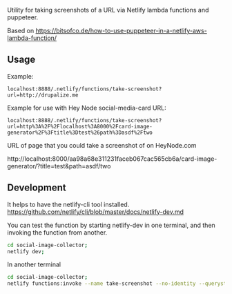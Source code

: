 Utility for taking screenshots of a URL via Netlify lambda functions and puppeteer.

Based on https://bitsofco.de/how-to-use-puppeteer-in-a-netlify-aws-lambda-function/

## Usage

Example:

```
localhost:8888/.netlify/functions/take-screenshot?url=http://drupalize.me
```

Example for use with Hey Node social-media-card URL:

```
localhost:8888/.netlify/functions/take-screenshot?url=http%3A%2F%2Flocalhost%3A8000%2Fcard-image-generator%2F%3Ftitle%3Dtest%26path%3Dasdf%2Ftwo
```

URL of page that you could take a screenshot of on HeyNode.com

http://localhost:8000/aa98a68e311231faceb067cac565cb6a/card-image-generator/?title=test&path=asdf/two

## Development

It helps to have the netlify-cli tool installed. https://github.com/netlify/cli/blob/master/docs/netlify-dev.md

You can test the function by starting netlify-dev in one terminal, and then invoking the function from another.

```bash
cd social-image-collector;
netlify dev;
```

In another terminal

```bash
cd social-image-collector;
netlify functions:invoke --name take-screenshot --no-identity --querystring "url=https://google.com"
```
